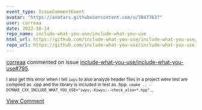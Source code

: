 ```yaml
---
event_type: IssueCommentEvent
avatar: "https://avatars.githubusercontent.com/u/3047763?"
user: correaa
date: 2022-10-14
repo_name: include-what-you-use/include-what-you-use
html_url: https://github.com/include-what-you-use/include-what-you-use/issues/795
repo_url: https://github.com/include-what-you-use/include-what-you-use
---
```


<a href='https://github.com/correaa' target='_blank'>correaa</a> commented on issue <a href='https://github.com/include-what-you-use/include-what-you-use/issues/795' target='_blank'>include-what-you-use/include-what-you-use#795</a>.

<small>I also get this error when I tell `iwyu` to also analyze header files in a project were test are compiled as .cpp and the library is included in test as .hpp. `cmake .. -DCMAKE_CXX_INCLUDE_WHAT_YOU_USE="iwyu;-Xiwyu;--check_also=*.hpp"`...</small>

<a href='https://github.com/include-what-you-use/include-what-you-use/issues/795' target='_blank'>View Comment</a>